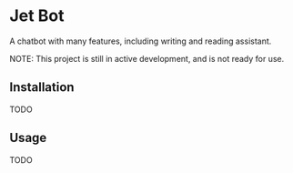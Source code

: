 # Jet Bot

A chatbot with many features, including writing and reading assistant.

NOTE: This project is still in active development, and is not ready for use.

## Installation

TODO

## Usage

TODO

